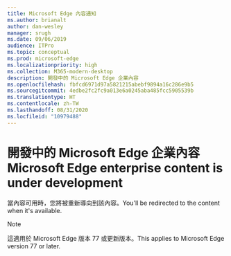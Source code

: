 ```yaml
---
title: Microsoft Edge 內容通知
ms.author: brianalt
author: dan-wesley
manager: srugh
ms.date: 09/06/2019
audience: ITPro
ms.topic: conceptual
ms.prod: microsoft-edge
ms.localizationpriority: high
ms.collection: M365-modern-desktop
description: 開發中的 Microsoft Edge 企業內容
ms.openlocfilehash: fbfcd6971d97a5821215abebf9894a16c286e9b5
ms.sourcegitcommit: 4edbe2fc2fc9a013e6a0245aba485fcc5905539b
ms.translationtype: HT
ms.contentlocale: zh-TW
ms.lasthandoff: 08/31/2020
ms.locfileid: "10979488"
---
```

# <span data-ttu-id="0ea54-103">開發中的 Microsoft Edge 企業內容</span><span class="sxs-lookup"><span data-stu-id="0ea54-103">Microsoft Edge enterprise content is under development</span></span>

<span data-ttu-id="0ea54-104">當內容可用時，您將被重新導向到該內容。</span><span class="sxs-lookup"><span data-stu-id="0ea54-104">You'll be redirected to the content when it's available.</span></span>

> [!NOTE]
> <span data-ttu-id="0ea54-105">這適用於 Microsoft Edge 版本 77 或更新版本。</span><span class="sxs-lookup"><span data-stu-id="0ea54-105">This applies  to Microsoft Edge version 77 or later.</span></span>

